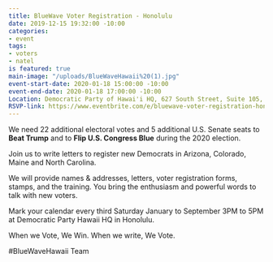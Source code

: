 ```yaml
---
title: BlueWave Voter Registration - Honolulu
date: 2019-12-15 19:32:00 -10:00
categories:
- event
tags:
- voters
- natel
is featured: true
main-image: "/uploads/BlueWaveHawaii%20(1).jpg"
event-start-date: 2020-01-18 15:00:00 -10:00
event-end-date: 2020-01-18 17:00:00 -10:00
Location: Democratic Party of Hawai'i HQ, 627 South Street, Suite 105, Honolulu
RSVP-link: https://www.eventbrite.com/e/bluewave-voter-registration-honolulu-tickets-86297980583
---
```


We need 22 additional electoral votes and 5 additional U.S. Senate seats to **Beat Trump** and to **Flip U.S. Congress Blue** during the 2020 election.

Join us to write letters to register new Democrats in Arizona, Colorado, Maine and North Carolina.  

We will provide names & addresses, letters, voter registration forms, stamps, and the training.  You bring the enthusiasm and powerful words to talk with new voters.

Mark your calendar every third Saturday January to September 3PM to 5PM at Democratic Party Hawaii HQ in Honolulu.  

When we Vote, We Win. 
When we write, We Vote.

#BlueWaveHawaii Team
